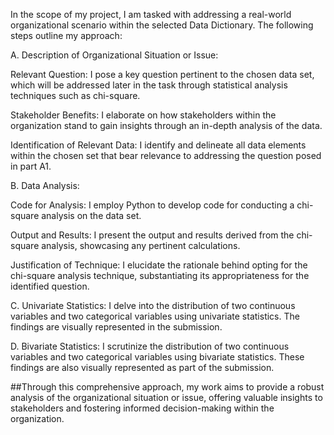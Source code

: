 In the scope of my project, I am tasked with addressing a real-world organizational scenario within the selected Data Dictionary. The following steps outline my approach:

A. Description of Organizational Situation or Issue:

Relevant Question:  I pose a key question pertinent to the chosen data set, which will be addressed later in the task through statistical analysis techniques such as chi-square.

Stakeholder Benefits:  I elaborate on how stakeholders within the organization stand to gain insights through an in-depth analysis of the data.

Identification of Relevant Data:   I identify and delineate all data elements within the chosen set that bear relevance to addressing the question posed in part A1.

B. Data Analysis:

Code for Analysis:   I employ Python to develop code for conducting a chi-square analysis on the data set.

Output and Results:   I present the output and results derived from the chi-square analysis, showcasing any pertinent calculations.

Justification of Technique:   I elucidate the rationale behind opting for the chi-square analysis technique, substantiating its appropriateness for the identified question.

C. Univariate Statistics:   I delve into the distribution of two continuous variables and two categorical variables using univariate statistics. The findings are visually represented in the submission.

D. Bivariate Statistics:   I scrutinize the distribution of two continuous variables and two categorical variables using bivariate statistics. These findings are also visually represented as part of the submission.


##Through this comprehensive approach, my work aims to provide a robust analysis of the organizational situation or issue, offering valuable insights to stakeholders and fostering informed decision-making within the organization.
